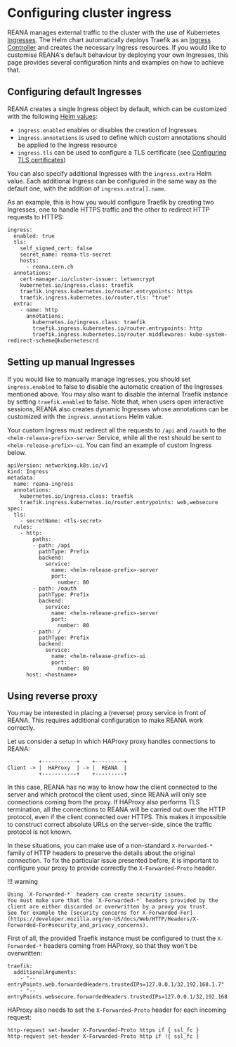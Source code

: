 # Configuring cluster ingress

REANA manages external traffic to the cluster with the use of Kubernetes [Ingresses](https://kubernetes.io/docs/concepts/services-networking/ingress/).
The Helm chart automatically deploys Traefik as an [Ingress Controller](https://kubernetes.io/docs/concepts/services-networking/ingress-controllers/) and creates the necessary Ingress resources.
If you would like to customise REANA's default behaviour by deploying your own Ingresses, this page provides several configuration hints and examples on how to achieve that.

## Configuring default Ingresses

REANA creates a single Ingress object by default, which can be customized with the following [Helm values](https://github.com/reanahub/reana/tree/master/helm/reana):

- `ingress.enabled` enables or disables the creation of Ingresses
- `ingress.annotations` is used to define which custom annotations should be applied to the Ingress resource
- `ingress.tls` can be used to configure a TLS certificate (see [Configuring TLS certificates](../configuring-tls-certificates/))

You can also specify additional Ingresses with the `ingress.extra` Helm value.
Each additional Ingress can be configured in the same way as the default one, with the addition of `ingress.extra[].name`.

As an example, this is how you would configure Traefik by creating two Ingresses, one to handle HTTPS traffic and the other to redirect HTTP requests to HTTPS:

```{ .yaml .copy-to-clipboard }
ingress:
  enabled: true
  tls:
    self_signed_cert: false
    secret_name: reana-tls-secret
    hosts:
      - reana.cern.ch
  annotations:
    cert-manager.io/cluster-issuer: letsencrypt
    kubernetes.io/ingress.class: traefik
    traefik.ingress.kubernetes.io/router.entrypoints: https
    traefik.ingress.kubernetes.io/router.tls: "true"
  extra:
    - name: http
      annotations:
        kubernetes.io/ingress.class: traefik
        traefik.ingress.kubernetes.io/router.entrypoints: http
        traefik.ingress.kubernetes.io/router.middlewares: kube-system-redirect-scheme@kubernetescrd
```

## Setting up manual Ingresses

If you would like to manually manage Ingresses, you should set `ingress.enabled` to false to disable the automatic creation of the Ingresses mentioned above.
You may also want to disable the internal Traefik instance by setting `traefik.enabled` to false.
Note that, when users open interactive sessions, REANA also creates dynamic Ingresses whose annotations can be customized with the `ingress.annotations` Helm value.

Your custom Ingress must redirect all the requests to `/api` and `/oauth` to the `<helm-release-prefix>-server` Service, while all the rest should be sent to `<helm-release-prefix>-ui`.
You can find an example of custom Ingress below.

```{ .yaml .copy-to-clipboard }
apiVersion: networking.k8s.io/v1
kind: Ingress
metadata:
  name: reana-ingress
  annotations:
    kubernetes.io/ingress.class: traefik
    traefik.ingress.kubernetes.io/router.entrypoints: web,websecure
spec:
  tls:
    - secretName: <tls-secret>
  rules:
    - http:
        paths:
        - path: /api
          pathType: Prefix
          backend:
            service:
              name: <helm-release-prefix>-server
              port:
                number: 80
        - path: /oauth
          pathType: Prefix
          backend:
            service:
              name: <helm-release-prefix>-server
              port:
                number: 80
        - path: /
          pathType: Prefix
          backend:
            service:
              name: <helm-release-prefix>-ui
              port:
                number: 80
      host: <hostname>
```

## Using reverse proxy

You may be interested in placing a (reverse) proxy service in front of REANA.
This requires additional configuration to make REANA work correctly.

Let us consider a setup in which HAProxy proxy handles connections to REANA:

```text
          +-----------+    +---------+
Client -> |  HAProxy  | -> |  REANA  |
          +-----------+    +---------+
```

In this case, REANA has no way to know how the client connected to the server and which protocol the client used, since REANA will only see connections coming from the proxy.
If HAProxy also performs TLS termination, all the connections to REANA will be carried out over the HTTP protocol, even if the client connected over HTTPS.
This makes it impossible to construct correct absolute URLs on the server-side, since the traffic protocol is not known.

In these situations, you can make use of a non-standard `X-Forwarded-*` family of HTTP headers to preserve the details about the original connection.
To fix the particular issue presented before, it is important to configure your proxy to provide correctly the `X-Forwarded-Proto` header.

!!! warning

    Using `X-Forwarded-*` headers can create security issues.
    You must make sure that the `X-Forwarded-*` headers provided by the client are either discarded or overwritten by a proxy you trust.
    See for example the [security concerns for X-Forwarded-For](https://developer.mozilla.org/en-US/docs/Web/HTTP/Headers/X-Forwarded-For#security_and_privacy_concerns).

First of all, the provided Traefik instance must be configured to trust the `X-Forwarded-*` headers coming from HAProxy, so that they won't be overwritten:

```{ .yaml .copy-to-clipboard }
traefik:
  additionalArguments:
    - "--entryPoints.web.forwardedHeaders.trustedIPs=127.0.0.1/32,192.168.1.7"
    - "--entryPoints.websecure.forwardedHeaders.trustedIPs=127.0.0.1/32,192.168.1.7"
```

HAProxy also needs to set the `X-Forwarded-Proto` header for each incoming request:

```{ .text .copy-to-clipboard }
http-request set-header X-Forwarded-Proto https if { ssl_fc }
http-request set-header X-Forwarded-Proto http if !{ ssl_fc }
```
